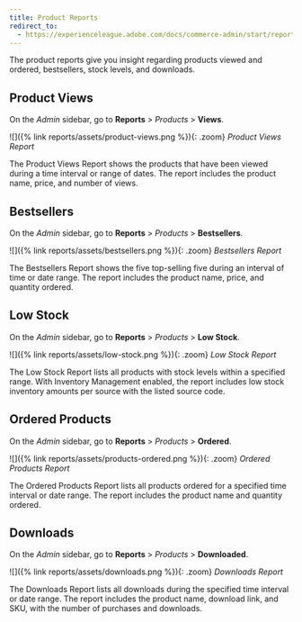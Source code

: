 ```yaml
---
title: Product Reports
redirect_to:
  - https://experienceleague.adobe.com/docs/commerce-admin/start/reporting/product-reports.html
---
```


The product reports give you insight regarding products viewed and ordered, bestsellers, stock levels, and downloads.

## Product Views

On the _Admin_ sidebar, go to **Reports** > _Products_ > **Views**.

![]({% link reports/assets/product-views.png %}){: .zoom}
*Product Views Report*

The Product Views Report shows the products that have been viewed during a time interval or range of dates. The report includes the product name, price, and number of views.

## Bestsellers

On the _Admin_ sidebar, go to **Reports** > _Products_ > **Bestsellers**.

![]({% link reports/assets/bestsellers.png %}){: .zoom}
*Bestsellers Report*

The Bestsellers Report shows the five top-selling five during an interval of time or date range. The report includes the product name, price, and quantity ordered.

## Low Stock

On the _Admin_ sidebar, go to **Reports** > _Products_ > **Low Stock**.

![]({% link reports/assets/low-stock.png %}){: .zoom}
*Low Stock Report*

The Low Stock Report lists all products with stock levels within a specified range. With Inventory Management enabled, the report includes low stock inventory amounts per source with the listed source code.

## Ordered Products

On the _Admin_ sidebar, go to **Reports** > _Products_ > **Ordered**.

![]({% link reports/assets/products-ordered.png %}){: .zoom}
*Ordered Products Report*

The Ordered Products Report lists all products ordered for a specified time interval or date range. The report includes the product name and quantity ordered.

## Downloads

On the _Admin_ sidebar, go to **Reports** > _Products_ > **Downloaded**.

![]({% link reports/assets/downloads.png %}){: .zoom}
*Downloads Report*

The Downloads Report lists all downloads during the specified time interval or date range. The report includes the product name, download link, and SKU, with the number of purchases and downloads.
